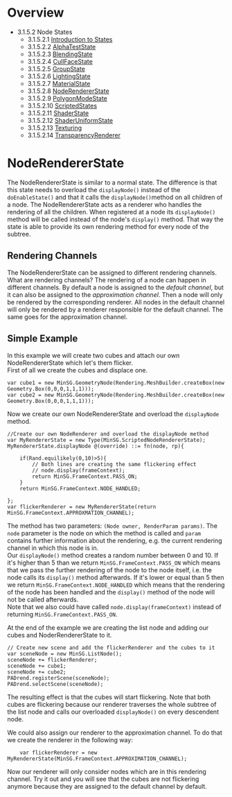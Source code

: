<!------------------------------------------------------------------------------------------------
This work is licensed under the Creative Commons Attribution-ShareAlike 4.0 International License.
 To view a copy of this license, visit http://creativecommons.org/licenses/by-sa/4.0/.
 Author: Stanislaw Eppinger (eppinger@mail.uni-paderborn.de)
 PADrend Version 1.0.0
------------------------------------------------------------------------------------------------->
<!---BEGINN_INDEXSECTION--->
<!---Automaticly generated section. Do not edit!!!--->
# Overview
* 3.1.5.2 Node States
    * 3.1.5.2.1 [Introduction to States](../../../../../3_Development_Guide/1_EScript/5_MinSG/2_Node_States/1_Introduction_to_States.html)
    * 3.1.5.2.2 [AlphaTestState](../../../../../3_Development_Guide/1_EScript/5_MinSG/2_Node_States/2_Alpha_Test_State/AlphaTestState.html)
    * 3.1.5.2.3 [BlendingState](../../../../../3_Development_Guide/1_EScript/5_MinSG/2_Node_States/3_Blending_State/BlendingState.html)
    * 3.1.5.2.4 [CullFaceState](../../../../../3_Development_Guide/1_EScript/5_MinSG/2_Node_States/4_Cull_Face_State/CullFaceState.html)
    * 3.1.5.2.5 [GroupState](../../../../../3_Development_Guide/1_EScript/5_MinSG/2_Node_States/5_Group_State/GroupState.html)
    * 3.1.5.2.6 [LightingState](../../../../../3_Development_Guide/1_EScript/5_MinSG/2_Node_States/6_Lighting_State/LightingState.html)
    * 3.1.5.2.7 [MaterialState](../../../../../3_Development_Guide/1_EScript/5_MinSG/2_Node_States/7_Material_State/MaterialState.html)
    * 3.1.5.2.8 [NodeRendererState](../../../../../3_Development_Guide/1_EScript/5_MinSG/2_Node_States/8_Node_Renderer_State/NodeRendererState.html)
    * 3.1.5.2.9 [PolygonModeState](../../../../../3_Development_Guide/1_EScript/5_MinSG/2_Node_States/9_Polygon_Mode_State/PolygonModeState.html)
    * 3.1.5.2.10 [ScriptedStates](../../../../../3_Development_Guide/1_EScript/5_MinSG/2_Node_States/10_Scripted_State/ScriptedStates.html)
    * 3.1.5.2.11 [ShaderState](../../../../../3_Development_Guide/1_EScript/5_MinSG/2_Node_States/11_Shader_State/ShaderState.html)
    * 3.1.5.2.12 [ShaderUniformState](../../../../../3_Development_Guide/1_EScript/5_MinSG/2_Node_States/12_Shader_Uniform_State/ShaderUniformState.html)
    * 3.1.5.2.13 [Texturing](../../../../../3_Development_Guide/1_EScript/5_MinSG/2_Node_States/13_Texturing_State/Texturing.html)
    * 3.1.5.2.14 [TransparencyRenderer](../../../../../3_Development_Guide/1_EScript/5_MinSG/2_Node_States/14_TransparencyRenderer/TransparencyRenderer.html)
<!---END_INDEXSECTION--->

# NodeRendererState
The NodeRendererState is similar to a normal state. The difference is that this state needs to overload the `displayNode()` instead of the `doEnableState()` and that it calls the `displayNode()`method on all children of a node. The NodeRendererState acts as a renderer who handles the rendering of all the children. When registered at a node its `displayNode()` method will be called instead of the node's `display()` method. That way the state is able to provide its own rendering method for every node of the subtree.


## Rendering Channels
The NodeRendererState can be assigned to different rendering channels. What are rendering channels? The rendering of a node can happen in different channels. By default a node is assigned to the *default channel*, but it can also be assigned to the *approximation channel*. Then a node will only be rendered by the corresponding renderer. All nodes in the default channel will only be rendered by a renderer responsible for the default channel. The same goes for the approximation channel. 

## Simple Example
In this example we will create two cubes and attach our own NodeRendererState which let's them flicker.  
First of all we create the cubes and displace one.

<!---INCLUDE src=NodeRendererState.escript, start=15, end=16--->
<!---BEGINN_CODESECTION--->
<!---Automaticly generated section. Do not edit!!!--->
    var cube1 = new MinSG.GeometryNode(Rendering.MeshBuilder.createBox(new Geometry.Box(0,0,0,1,1,1)));
    var cube2 = new MinSG.GeometryNode(Rendering.MeshBuilder.createBox(new Geometry.Box(0,0,0,1,1,1)));
<!---END_CODESECTION--->

Now we create our own NodeRendererState and overload the `displayNode` method.

<!---INCLUDE src=NodeRendererState.escript, start=20, end=32--->
<!---BEGINN_CODESECTION--->
<!---Automaticly generated section. Do not edit!!!--->
    //Create our own NodeRenderer and overload the displayNode method
    var MyRendererState = new Type(MinSG.ScriptedNodeRendererState);
    MyRendererState.displayNode @(override) ::= fn(node, rp){
        
        if(Rand.equilikely(0,10)>5){
            // Both lines are creating the same flickering effect
            // node.display(frameContext);
            return MinSG.FrameContext.PASS_ON;
        }
        return MinSG.FrameContext.NODE_HANDLED;
        
    };
    var flickerRenderer = new MyRendererState(return MinSG.FrameContext.APPROXMATION_CHANNEL);
<!---END_CODESECTION--->

The method has two parameters: `(Node owner, RenderParam params)`. The `node` parameter is the node on which the method is called and `param` contains further information about the rendering, e.g. the current rendering channel in which this node is in.  
Our `displayNode()` method creates a random number between 0 and 10. If it's higher than 5 than we return `MinSG.FrameContext.PASS_ON` which means that we pass the further rendering of the node to the node itself, i.e. the node calls its `display()` method afterwards. If it's lower or equal than 5 then we return `MinSG.FrameContext.NODE_HANDLED` which means that the rendering of the node has been handled and the `display()` method of the node will not be called afterwards.  
Note that we also could have called `node.display(frameContext)` instead of returning `MinSG.FrameContext.PASS_ON`.

At the end of the example we are creating the list node and adding our cubes and NoderRendererState to it. 

<!---INCLUDE src=NodeRendererState.escript, start=35, end=41--->
<!---BEGINN_CODESECTION--->
<!---Automaticly generated section. Do not edit!!!--->
    // Create new scene and add the flickerRenderer and the cubes to it
    var sceneNode = new MinSG.ListNode();
    sceneNode += flickerRenderer;
    sceneNode += cube1;
    sceneNode += cube2;
    PADrend.registerScene(sceneNode);
    PADrend.selectScene(sceneNode);
<!---END_CODESECTION--->

The resulting effect is that the cubes will start flickering. Note that both cubes are flickering because our renderer traverses the whole subtree of the list node and calls our overloaded `displayNode()` on every descendent node.

We could also assign our renderer to the approximation channel. To do that we create the renderer in the following way: 

```
    var flickerRenderer = new MyRendererState(MinSG.FrameContext.APPROXIMATION_CHANNEL);
```

Now our renderer will only consider nodes which are in this rendering channel. Try it out and you will see that the cubes are not flickering anymore because they are assigned to the default channel by default.






